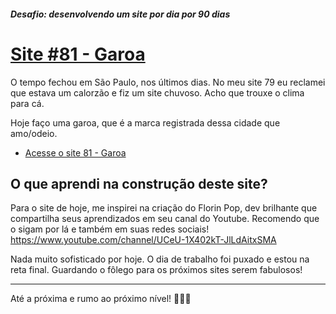##### Desafio: desenvolvendo um site por dia por 90 dias 

# [Site #81 - Garoa](https://www.dorlyneto.com/90sites/79-gotas)

O tempo fechou em São Paulo, nos últimos dias. No meu site 79 eu reclamei que estava um calorzão e fiz um site chuvoso. Acho que trouxe o clima para cá.

Hoje faço uma garoa, que é a marca registrada dessa cidade que amo/odeio.

* [Acesse o site 81 - Garoa](https://www.dorlyneto.com/90sites/81-garoa)

## O que aprendi na construção deste site?
 
Para o site de hoje, me inspirei na criação do Florin Pop, dev brilhante que compartilha seus aprendizados em seu canal do Youtube. Recomendo que o sigam por lá e também em suas redes sociais! https://www.youtube.com/channel/UCeU-1X402kT-JlLdAitxSMA

Nada muito sofisticado por hoje. O dia de trabalho foi puxado e estou na reta final. Guardando o fôlego para os próximos sites serem fabulosos!

---

Até a próxima e rumo ao próximo nível! 🚀🚀🚀